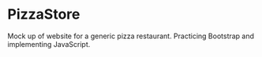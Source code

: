 # PizzaStore
 Mock up of website for a generic pizza restaurant. Practicing Bootstrap and implementing JavaScript.
